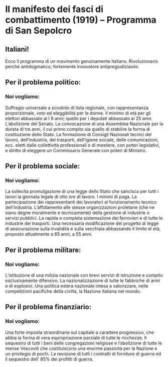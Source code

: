 # Il manifesto dei fasci di combattimento (1919) – Programma di San Sepolcro
## Italiani!

Ecco il programma di un movimento genuinamente italiano. Rivoluzionario perché antidogmatico; fortemente innovatore antipregiudiziaiolo.

## Per il problema politico:
### Noi vogliamo:

Suffragio universale a scrutinio di lista regionale, con rappresentanza proporzionale, voto ed eleggibilità per le donne.
Il minimo di età per gli elettori abbassato ai I 8 anni; quello per i deputati abbassato ai 25 anni.
L’abolizione del Senato.
La convocazione di una Assemblea Nazionale per la durata di tre anni, il cui primo compito sia quello di stabilire la forma di costituzione dello Stato.
La formazione di Consigli Nazionali tecnici del lavoro, dell’industria, dei trasporti, dell’igiene sociale, delle comunicazioni, ecc. eletti dalle collettività professionali o di mestiere, con poteri legislativi, e diritto di eleggere un Commissario Generale con poteri di Ministro.

## Per il problema sociale:
### Noi vogliamo:

La sollecita promulgazione di una legge dello Stato che sancisca per tutti i lavori la giornata legale di otto ore di lavoro.
I minimi di paga.
La partecipazione dei rappresentanti dei lavoratori al funzionamento tecnico dell’industria.
L’affidamento alle stesse organizzazioni proletarie (che ne siano degne moralmente e tecnicamente) della gestione di industrie o servizi pubblici.
La rapida e completa sistemazione dei ferrovieri e di tutte le industrie dei trasporti.
Una necessaria modificazione del progetto di legge di assicurazione sulla invalidità e sulla vecchiaia abbassando il limite di età, proposto attualmente a 65 anni, a 55 anni.

## Per il problema militare:
### Noi vogliamo:

L’istituzione di una milizia nazionale con brevi servizi di istruzione e compito esclusivamente difensivo.
La nazionalizzazione di tutte le fabbriche di armi e di esplosivi.
Una politica estera nazionale intesa a valorizzare, nelle competizioni pacifiche della civiltà, la Nazione italiana nel mondo.

## Per il problema finanziario:
### Noi vogliamo:

Una forte imposta straordinaria sul capitale a carattere progressivo, che abbia la forma di vera espropriazione parziale di tutte le ricchezze.
II sequestro di tutti i beni delle congregazioni religiose e l’abolizione di tutte le mense Vescovili che costituiscono una enorme passività per la Nazione e un privilegio di pochi.
La revisione di tutti i contratti di forniture di guerra ed il sequestro dell’ 85% dei profitti di guerra.